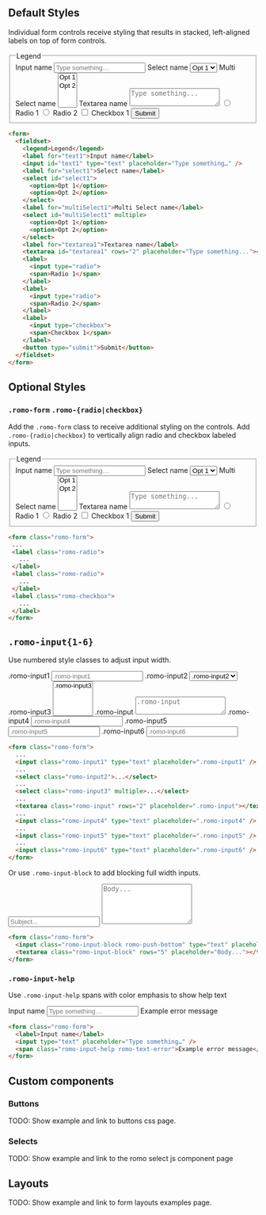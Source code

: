 ## Default Styles

Individual form controls receive styling that results in stacked, left-aligned labels on top of form controls.

<div class="romo-pad">
  <form>
    <fieldset>
      <legend>Legend</legend>
      <label for="text1">Input name</label>
      <input id="text1" type="text" placeholder="Type something…" />
      <label for="select1">Select name</label>
      <select id="select1">
        <option>Opt 1</option>
        <option>Opt 2</option>
      </select>
      <label for="multiSelect1">Multi Select name</label>
      <select id="multiSelect1" multiple>
        <option>Opt 1</option>
        <option>Opt 2</option>
      </select>
      <label for="textarea1">Textarea name</label>
      <textarea id="textarea1" rows="2" placeholder="Type something..."></textarea>
      <label>
        <input type="radio">
        <span>Radio 1</span>
      </label>
      <label>
        <input type="radio">
        <span>Radio 2</span>
      </label>
      <label>
        <input type="checkbox">
        <span>Checkbox 1</span>
      </label>
      <button type="submit">Submit</button>
    </fieldset>
  </form>
</div>

```html
<form>
  <fieldset>
    <legend>Legend</legend>
    <label for="text1">Input name</label>
    <input id="text1" type="text" placeholder="Type something…" />
    <label for="select1">Select name</label>
    <select id="select1">
      <option>Opt 1</option>
      <option>Opt 2</option>
    </select>
    <label for="multiSelect1">Multi Select name</label>
    <select id="multiSelect1" multiple>
      <option>Opt 1</option>
      <option>Opt 2</option>
    </select>
    <label for="textarea1">Textarea name</label>
    <textarea id="textarea1" rows="2" placeholder="Type something..."></textarea>
    <label>
      <input type="radio">
      <span>Radio 1</span>
    </label>
    <label>
      <input type="radio">
      <span>Radio 2</span>
    </label>
    <label>
      <input type="checkbox">
      <span>Checkbox 1</span>
    </label>
    <button type="submit">Submit</button>
  </fieldset>
</form>
```

## Optional Styles

### `.romo-form` `.romo-{radio|checkbox}`

Add the `.romo-form` class to receive additional styling on the controls.  Add `.romo-{radio|checkbox}` to vertically align radio and checkbox labeled inputs.

<div class="romo-pad">
  <form class="romo-form">
    <fieldset>
      <legend>Legend</legend>
      <label for="text2">Input name</label>
      <input id="text2" type="text" placeholder="Type something…" />
      <label for="select2">Select name</label>
      <select id="select2">
        <option>Opt 1</option>
        <option>Opt 2</option>
      </select>
      <label for="multiSelect2">Multi Select name</label>
      <select id="multiSelect2" multiple>
        <option>Opt 1</option>
        <option>Opt 2</option>
      </select>
      <label for="textarea2">Textarea name</label>
      <textarea id="textarea2" rows="2" placeholder="Type something..."></textarea>
      <label class="romo-radio">
        <input type="radio">
        <span>Radio 1</span>
      </label>
      <label class="romo-radio">
        <input type="radio">
        <span>Radio 2</span>
      </label>
      <label class="romo-checkbox">
        <input type="checkbox">
        <span>Checkbox 1</span>
      </label>
      <button type="submit">Submit</button>
    </fieldset>
  </form>
</div>

```html
<form class="romo-form">
 ...
 <label class="romo-radio">
   ...
 </label>
 <label class="romo-radio">
   ...
 </label>
 <label class="romo-checkbox">
   ...
 </label>
</form>
```

## `.romo-input{1-6}`

Use numbered style classes to adjust input width.

<div class="romo-pad">
  <form class="romo-form">
    <label>.romo-input1</label>
    <input class="romo-input1" type="text" placeholder=".romo-input1" />
    <label>.romo-input2</label>
    <select class="romo-input2">
      <option>.romo-input2</option>
    </select>
    <label>.romo-input3</label>
    <select class="romo-input3" multiple>
      <option>.romo-input3</option>
    </select>
    <label>.romo-input</label>
    <textarea class="romo-input" rows="2" placeholder=".romo-input"></textarea>
    <label>.romo-input4</label>
    <input class="romo-input4" type="text" placeholder=".romo-input4" />
    <label>.romo-input5</label>
    <input class="romo-input5" type="text" placeholder=".romo-input5" />
    <label>.romo-input6</label>
    <input class="romo-input6" type="text" placeholder=".romo-input6" />
  </form>
</div>

```html
<form class="romo-form">
  ...
  <input class="romo-input1" type="text" placeholder=".romo-input1" />
  ...
  <select class="romo-input2">...</select>
  ...
  <select class="romo-input3" multiple>...</select>
  ...
  <textarea class="romo-input" rows="2" placeholder=".romo-input"></textarea>
  ...
  <input class="romo-input4" type="text" placeholder=".romo-input4" />
  ...
  <input class="romo-input5" type="text" placeholder=".romo-input5" />
  ...
  <input class="romo-input6" type="text" placeholder=".romo-input6" />
</form>
```

Or use `.romo-input-block` to add blocking full width inputs.

<div class="romo-pad">
  <form class="romo-form">
    <input class="romo-input-block romo-push-bottom" type="text" placeholder="Subject..." />
    <textarea class="romo-input-block" rows="5" placeholder="Body..."></textarea>
  </form>
</div>

```html
<form class="romo-form">
  <input class="romo-input-block romo-push-bottom" type="text" placeholder="Subject..." />
  <textarea class="romo-input-block" rows="5" placeholder="Body..."></textarea>
</form>
```

### `.romo-input-help`

Use `.romo-input-help` spans with color emphasis to show help text

<div class="romo-pad">
  <form class="romo-form">
    <label for="text3">Input name</label>
    <input id="text3" type="text" placeholder="Type something…" />
    <span class="romo-input-help romo-text-error">Example error message</span>
  </form>
</div>

```html
<form class="romo-form">
  <label>Input name</label>
  <input type="text" placeholder="Type something…" />
  <span class="romo-input-help romo-text-error">Example error message</span>
</form>
```

## Custom components

### Buttons

TODO: Show example and link to buttons css page.

### Selects

TODO: Show example and link to the romo select js component page

## Layouts

TODO: Show example and link to form layouts examples page.
